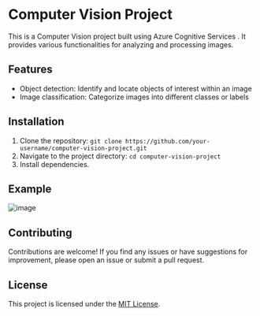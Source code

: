 # Computer Vision Project

This is a Computer Vision project built using Azure Cognitive Services . It provides various functionalities for analyzing and processing images.

## Features

- Object detection: Identify and locate objects of interest within an image 
- Image classification: Categorize images into different classes or labels
## Installation

1. Clone the repository: `git clone https://github.com/your-username/computer-vision-project.git`
2. Navigate to the project directory: `cd computer-vision-project`
3. Install dependencies.
## Example

![image](https://github.com/mohammad-husaini/computer-vision/assets/125281502/f4499686-b957-4034-a62a-e5478dc79418)


## Contributing

Contributions are welcome! If you find any issues or have suggestions for improvement, please open an issue or submit a pull request.

## License

This project is licensed under the [MIT License](LICENSE).
